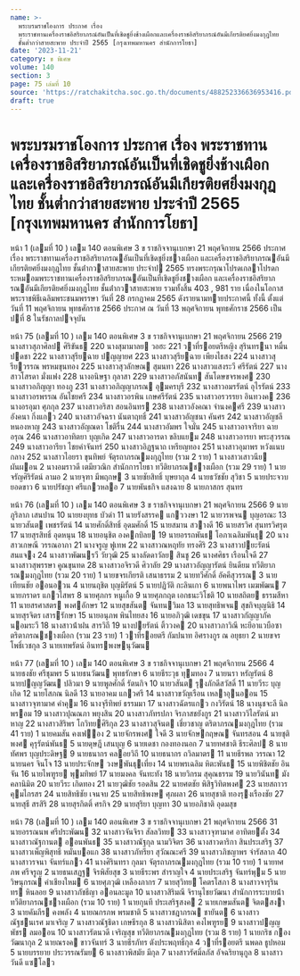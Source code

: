 ```yaml
---
name: >-
  พระบรมราชโองการ ประกาศ เรื่อง
  พระราชทานเครื่องราชอิสริยาภรณ์อันเป็นที่เชิดชูยิ่งช้างเผือกและเครื่องราชอิสริยาภรณ์อันมีเกียรติยศยิ่งมงกุฎไทย
  ชั้นต่ำกว่าสายสะพาย ประจำปี 2565 [กรุงเทพมหานคร สำนักการโยธา]
date: '2023-11-21'
category: ข พิเศษ
volume: 140
section: 3
page: 75 เล่มที่ 10
source: 'https://ratchakitcha.soc.go.th/documents/488252336636953416.pdf'
draft: true
---
```


# พระบรมราชโองการ ประกาศ เรื่อง พระราชทานเครื่องราชอิสริยาภรณ์อันเป็นที่เชิดชูยิ่งช้างเผือกและเครื่องราชอิสริยาภรณ์อันมีเกียรติยศยิ่งมงกุฎไทย ชั้นต่ำกว่าสายสะพาย ประจำปี 2565 [กรุงเทพมหานคร สำนักการโยธา]

หน้า 1 (เลมที่ 10 ) เลม 140 ตอนพิเศษ 3 ข ราชกิจจานุเบกษา 21 พฤศจิกายน 2566 ประกาศ เรื่อง พระราชทานเครื่องราชอิสริยาภรณอันเป็นที่เชิดชูยิ่งชางเผือก และเครื่องราชอิสริยาภรณอันมีเกียรติยศยิ่งมงกุฎไทย ชั้นต่ํากวาสายสะพาย ประจําป 2565 ทรงพระกรุณาโปรดเกลาโปรดกระหมอมพระราชทานเครื่องราชอิสริยาภรณอันเป็นที่เชิดชูยิ่งชางเผือก และเครื่องราชอิสริยาภรณอันมีเกียรติยศยิ่งมงกุฎไทย ชั้นต่ํากวาสายสะพาย รวมทั้งสิ้น 403 , 981 ราย เนื่องในโอกาสพระราชพิธีเฉลิมพระชนมพรรษา วันที่ 28 กรกฎาคม 2565 ดังรายนามทายประกาศนี้ ทั้งนี้ ตั้งแต่วันที่ 11 พฤศจิกายน พุทธศักราช 2566 ประกาศ ณ วันที่ 13 พฤศจิกายน พุทธศักราช 2566 เป็นปที่ 8 ในรัชกาลปจจุบัน

หน้า 75 (เลมที่ 10 ) เลม 140 ตอนพิเศษ 3 ข ราชกิจจานุเบกษา 21 พฤศจิกายน 2566 219 นางสาวสุภาศิลป ศิริขันธ 220 นางสุมามาลย วอฮะ 221 วาที่รอยตรีหญิง สุรินทรนา หมื่นปดชา 222 นางสาวสุรียฉาย ปญญายศ 223 นางสาวสุรียฉาย เพียงไธสง 224 นางสาวสุรียวรรณ พรหมขุนทอง 225 นางสาวสุวลักษณ สุมนทา 226 นางสาวแสงระวี ศรีรัตน์ 227 นางสาวโสรดา มั่งแฟง 228 นางอนิษฐา กุลาสา 229 นางสาวอภัสนันท สันโดษขจรพงศ 230 นางสาวอภิญญา ทองภู 231 นางสาวอภิญญาภรณ อุมครบุรี 232 นางสาวอมรรัตน์ อุไรรัตน์ 233 นางสาวอรพรรณ อันไชยศรี 234 นางสาวอรพิน เกษศรีรัตน์ 235 นางสาวอรวรรยา อินทวงค 236 นางอรอุมา ศุภกุล 237 นางสาวอริสา สอนอินทร 238 นางสาวอังคณา จํานงคศรี 239 นางสาวอังคนา กิ่งแกว 240 นางสาวอัจฉรา นันตาฤทธิ์ 241 นางสาวอัญชนา คันศร 242 นางสาวอัญชลี หนองหาญ 243 นางสาวอัญณดา โชติรื่น 244 นางสาวอัมพร ใจมั่น 245 นางสาวอาจาริยา ฉายอรุณ 246 นางสาวอาทิตยา บุญเกิด 247 นางสาวอารดา ขลิบแยม 248 นางสาวอารยา พระสุวรรณ 249 นางสาวอารียา ไชยคําจันทร์ 250 นางสาวอิฏฐนาถ เหรียญทอง 251 นางสาวอุมาพร หวังแนบกลาง 252 นางสาวไอยรา ขุนทิพย์ จัตุรถาภรณมงกุฎไทย (รวม 2 ราย) 1 นางสาวเสาวนีย ผันผอน 2 นางอมราวดี เตมียวณิก สํานักการโยธา ทวีติยาภรณชางเผือก (รวม 29 ราย) 1 นายจรัญศิริรัตน์ ลามอ 2 นายจุฑา มีพฤกษ 3 นายชัยสิทธิ์ บุษยากุล 4 นายธวัชชัย สุวิชา 5 นายประจวบ ยอดขาว 6 นายปรัชญา ศรีแกวหลอ 7 นายพันธกิจ แสงฉาย 8 นายภาสกร สุนทร

หน้า 76 (เลมที่ 10 ) เลม 140 ตอนพิเศษ 3 ข ราชกิจจานุเบกษา 21 พฤศจิกายน 2566 9 นายภูริลาภ เสนปาน 10 นายยงยุทธ บัวดํา 11 นายรังสรรค แกววงษา 12 นายวรพจน บุญอรณะ 13 นายวสันต เพชรรัตน์ 14 นายศักดิ์สิทธิ์ อุดมศักดิ์ 15 นายสมาน สวางดี 16 นายสรวิศ สุนทรวิศรุต 17 นายสุรสิทธิ์ อุดหนุน 18 นายอนุชิต องคกบิลย 19 นายอรรถพันธ โอภาเฉลิมพันธุ 20 นางสาวเกษณี วรรณอาภา 21 นางจรูญ ฟูเทพ 22 นางสาวณหฤทัย ทรงศิริ 23 นางสาวปยะรัตน์ สนแจง 24 นางสาวพัฒนรวี วัยวุฒิ 25 นางลัดดาวัลย สินชู 26 นางศศิธร เรือนใจดี 27 นางสาวสุพรรษา คูณขุนทด 28 นางสาวอจิรวดี ศิวาลัย 29 นางสาวอัญญารัตน์ ยินดียม ทวีติยาภรณมงกุฎไทย (รวม 20 ราย) 1 นายขจรเกียรติ เสนาธรรม 2 นายทวีศักดิ์ อัคคีสุวรรณ 3 นายเทียนชัย ออนอวน 4 นายนฤชิต บุญมิรัตน์ 5 นายปฏิวัติ กะลินเกา 6 นายพนาไพร เมฆพัฒน 7 นายภราดร แกวไสพร 8 นายศุภกร หนูเกื้อ 9 นายศุภกฤต เอกธนะวิโชติ 10 นายสถิตย ธรรมสีหา 11 นายสรศาสตร พงศอักษร 12 นายสุขสันต จันทนวิมล 13 นายสุทธิพจน สุขกิจบุญนิธิ 14 นายสุรจิตร เสารรักษา 15 นายอนุภพ พินไทยสง 16 นายอภิวุฒิ เดชขุน 17 นางสาวกัญญาภัค นอมระวี 18 นางสาวน้ําฝน สารวิถี 19 นางปยรัตน์ ติ้ววงค 20 นางสาวภาวิณี หะยีอาแวบือซา ตริตาภรณชางเผือก (รวม 23 ราย) 1 วาที่รอยตรี กัมปนาท อิศรางกูร ณ อยุธยา 2 นายขจร โพธิ์เวชกุล 3 นายเทพรัตน์ อินทรพงษนุวัฒน

หน้า 77 (เลมที่ 10 ) เลม 140 ตอนพิเศษ 3 ข ราชกิจจานุเบกษา 21 พฤศจิกายน 2566 4 นายธงชัย ศรีชุมพร 5 นายธนวัฒน พุทธรักษา 6 นายธีระวุธ ทุมทอง 7 นายนรา หรัญรัตน์ 8 นายปญญวัฒน ปลิวมา 9 นายพูลศักดิ์ รัตนกิจ 10 นายวสันต รุงภักดีสวัสดิ์ 11 นายวีระ บุญเกิด 12 นายโสภณ นิลดี 13 นายอาคม แกวศรี 14 นางสาวขวัญเรือน เหลาอุนออน 15 นางสาวจุฑามาศ คําคุม 16 นางจุรีทิพย์ ธรรมมา 17 นางสาวฉัตรแกว กงวิรัตน์ 18 นางนุชจะลี นิลพรอม 19 นางสาวปุณณภา พยุงสิน 20 นางสาวภัทรปภา จิรภาสชยังกูร 21 นางสาววิไลรัตน์ มาหาญ 22 นางสาวสิริพร โกวิทยศิริกุล 23 นางสาวสุจินต เชี่ยวชาญ ตริตาภรณมงกุฎไทย (รวม 41 ราย) 1 นายคมสัน คงเฟอง 2 นายจักรพงศ ใจดี 3 นายจักษกฤษณ จันทรสอน 4 นายชุติพงศ คุรุรัตน์พันธ 5 นายดุษฎี เสนบุญ 6 นายเดชา กองทองนอก 7 นายทศชาติ ธีระศิลป 8 นายทัศพร บุญประดิษฐ 9 นายธนากร คลอยวิถี 10 นายธนากร ถวิลมาตร 11 นายธีรพล วรรณา 12 นายนคร จินโจ 13 นายประจักษ วงษพันธุเที่ยง 14 นายพรเฉลิม หิตะพันธ 15 นายพิชิตชัย อินจัน 16 นายไพฑูรย พุมทิพย์ 17 นายมงคล จันทะทัง 18 นายวิกรม สุคุณธรรม 19 นายวินันท มังคลานิมิต 20 นายวีระ เกิดทอง 21 นายวุฒิชัย รอดสิน 22 นายศตชัย พิสิฐวิทิตพงศ 23 นายสถาวร คุมไกรสร 24 นายสิทธิชัย เจนจบ 25 นายสิทธิพงษ ศุภผลา 26 นายสุชาติ ทองรุงเรืองชัย 27 นายสุธี สรสิริ 28 นายสุรกิตติ์ ศรกิจ 29 นายสุริยา บุญทา 30 นายอภิชาติ อุดมสุข

หน้า 78 (เลมที่ 10 ) เลม 140 ตอนพิเศษ 3 ข ราชกิจจานุเบกษา 21 พฤศจิกายน 2566 31 นายอรรณนพ ศรีประพัฒน 32 นางสาวจันจิรา สัลลวิทย 33 นางสาวจุฑามาศ อาทิตยตั้ง 34 นางสาวณัฐกานต ออนพันธ 35 นางสาวณัฐกุล นามวิจิตร 36 นางสาวดาริกา สินประเสริฐ 37 นางสาวเพ็ญพิสุทธิ์ หมั่นบอแก 38 นางสาวภัทรียา สุวัณณะศรี 39 นางสาวภิชญาพร จํารัสลาภ 40 นางสาวรจนา จันทร์แกว 41 นางศิรินทรา กุลมา จัตุรถาภรณมงกุฎไทย (รวม 10 ราย) 1 นายทศภพ ศรีจรูญ 2 นายธนเสฏฐ จิรพิสัยสุข 3 นายธีระพร สําราญใจ 4 นายประเสริฐ จันทร์พุม 5 นายวิษนุกรณ คําเชียงใหม 6 นายศุภวุฒิ เหลืองภากร 7 นายสุวิทย โคตรโสภา 8 นางสาวจารุรินทร หินลอย 9 นางสาวภัชธีญา ออนละมูล 10 นางสาวสิริมณี จิรานุไชยวัฒนา สํานักการระบายน้ํา ทวีติยาภรณชางเผือก (รวม 10 ราย) 1 นายกุนที ประเสริฐสงค 2 นายเกษมสันต จิตตสงา 3 นายคัมภีร คงพลัง 4 นายณกรภพ พรมชาติ 5 นางสาวชฎาภรณ ชายันต 6 นางสาวณัฐชนเรศ มาเจริญ 7 นางสาวณัฐธิดา เกษธีรกุล 8 นางสาวนิสิตา คงไพฑูรย 9 นางสาวปญญพัชร ลมออน 10 นางสาวรัตนวดี เจริญสุข ทวีติยาภรณมงกุฎไทย (รวม 8 ราย) 1 นายกริช กองวัฒนากุล 2 นายณรงค ขาวจันทร์ 3 นายธีรภัทร ตังประพฤทธิ์กุล 4 วาที่รอยตรี นพดล ธูปหอม 5 นายบรรยาย ประวรรณรัมย 6 นางสาวพิสมัย มีกุล 7 นางสาวรัศมิ์ลภัส อัจฉริยานุกูล 8 นางสาววันดี แซโลว
